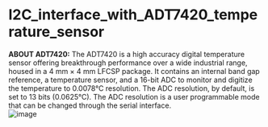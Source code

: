 # I2C_interface_with_ADT7420_temperature_sensor  
**ABOUT ADT7420:**
The ADT7420 is a high accuracy digital temperature sensor offering breakthrough performance over a wide industrial range, housed in a 4 mm × 4 mm LFCSP package. It contains an internal band gap reference, a temperature sensor, and a 16-bit ADC to monitor and digitize the temperature to 0.0078°C resolution. The ADC resolution, by default, is set to 13 bits (0.0625°C). The ADC resolution is a user programmable mode that can be changed through the serial interface.  
![image](https://github.com/user-attachments/assets/92c9d85a-0bfd-47c6-86a0-28accd256a38)  

